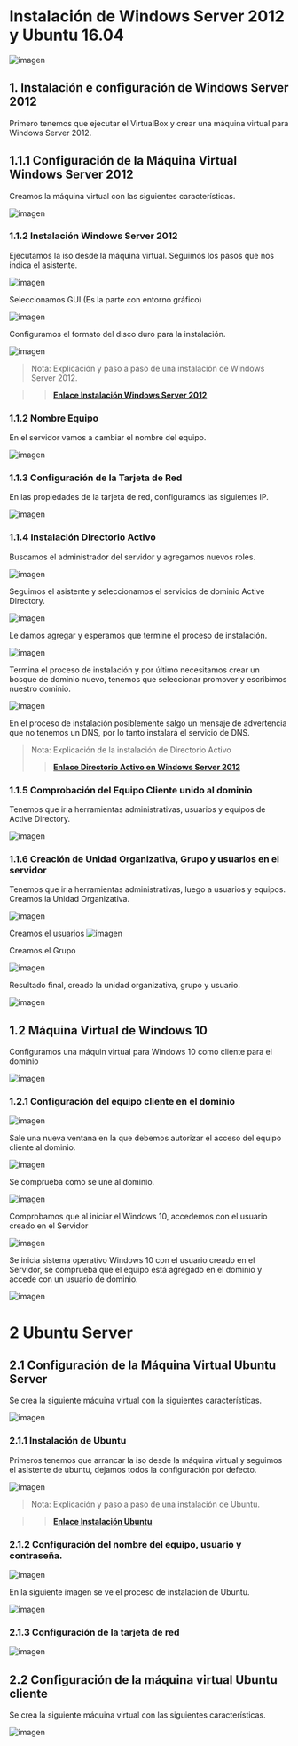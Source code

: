 # Instalación de Windows Server 2012 y Ubuntu 16.04


![imagen](img/001.png)
## 1. Instalación e configuración de Windows Server 2012


Primero tenemos que ejecutar el VirtualBox y crear una máquina virtual para Windows Server 2012.

## 1.1.1 Configuración de la Máquina Virtual Windows Server 2012

Creamos la máquina virtual con las siguientes características.

![imagen](img/002.png)

### 1.1.2 Instalación Windows Server 2012
Ejecutamos la iso desde la máquina virtual. Seguimos los pasos que nos indica el asistente.

![imagen](img/003.png)

Seleccionamos GUI (Es la parte con entorno gráfico)

![imagen](img/004.png)

Configuramos el formato del disco duro para la instalación.

![imagen](img/005.png)

> Nota: Explicación y paso a paso de una instalación de Windows Server 2012.

>> [**Enlace Instalación Windows Server 2012**](https://www.youtube.com/watch?v=yg3YTuDbhUc)

### 1.1.2 Nombre Equipo

En el servidor vamos a cambiar el nombre del equipo.

![imagen](img/006.png)

### 1.1.3 Configuración de la Tarjeta de Red
En las propiedades de la tarjeta de red, configuramos las siguientes IP.

![imagen](img/007.png)

### 1.1.4 Instalación Directorio Activo
Buscamos el administrador del servidor y agregamos nuevos roles.

![imagen](img/008.png)

Seguimos el asistente y seleccionamos el servicios de dominio Active Directory.

![imagen](img/009.png)

Le damos agregar y esperamos que termine el proceso de instalación.

![imagen](img/010.png)

Termina el proceso de instalación y por último necesitamos crear un bosque de dominio nuevo, tenemos que seleccionar promover y escribimos nuestro dominio.

![imagen](img/011.png)

En el proceso de instalación posiblemente salgo un mensaje de advertencia que no tenemos un DNS, por lo tanto instalará el servicio de DNS.
> Nota: Explicación de la instalación de Directorio Activo
>> [**Enlace Directorio Activo en Windows Server 2012**](https://www.youtube.com/watch?v=xn3xPLzsdDw)

### 1.1.5 Comprobación del Equipo Cliente unido al dominio
Tenemos que ir a herramientas administrativas, usuarios y equipos de Active Directory.

![imagen](img/012.png)

### 1.1.6 Creación de Unidad Organizativa, Grupo y usuarios en el servidor

Tenemos que ir a herramientas administrativas, luego a usuarios y equipos.
Creamos la Unidad Organizativa.

![imagen](img/013.png)

Creamos el usuarios
![imagen](img/014.png)

Creamos el Grupo

![imagen](img/015.png)

Resultado final, creado la unidad organizativa, grupo y usuario.

![imagen](img/016.png)

## 1.2 Máquina Virtual de Windows 10
Configuramos una máquin virtual para Windows 10 como cliente para el dominio

![imagen](img/017.png)

### 1.2.1 Configuración del equipo cliente en el dominio

![imagen](img/018.png)

Sale una nueva ventana en la que debemos autorizar el acceso del equipo cliente al dominio.

![imagen](img/019.png)

Se comprueba como se une al dominio.

![imagen](img/020.png)

Comprobamos que al iniciar el Windows 10, accedemos con el usuario creado en el Servidor

![imagen](img/021.png)

Se inicia sistema operativo Windows 10 con el usuario creado en el Servidor, se comprueba que el equipo está agregado en el dominio y accede con un usuario de dominio.

![imagen](img/022.png)

# 2 Ubuntu Server
## 2.1 Configuración de la Máquina Virtual Ubuntu Server

Se crea la siguiente máquina virtual con la siguientes características.

![imagen](img/023.png)

### 2.1.1 Instalación de Ubuntu
Primeros tenemos que arrancar la iso desde la máquina virtual y seguimos el asistente de ubuntu, dejamos todos la configuración por defecto.

![imagen](img/024.png)

> Nota: Explicación y paso a paso de una instalación de Ubuntu.

>> [**Enlace Instalación Ubuntu**](https://www.youtube.com/watch?v=4rcxYO4dqbA)

### 2.1.2 Configuración del nombre del equipo, usuario y contraseña.

![imagen](img/025.png)

En la siguiente imagen se ve el proceso de instalación de Ubuntu.

![imagen](img/026.png)

### 2.1.3 Configuración de la tarjeta de red

![imagen](img/027.png)

## 2.2 Configuración de la máquina virtual Ubuntu cliente

Se crea la siguiente máquina virtual con las siguientes características.

![imagen](img/028.png)
